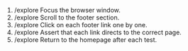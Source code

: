 1. /explore Focus the browser window.
2. /explore Scroll to the footer section.
3. /explore Click on each footer link one by one.
4. /explore Assert that each link directs to the correct page.
5. /explore Return to the homepage after each test.